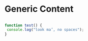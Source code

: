 # Generic Content

## 

```javascript
function test() {
 console.log("look ma’, no spaces");
}
```

```html

```

